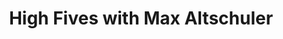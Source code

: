 ﻿---
layout: podcast
title: High Fives with Max Altschuler
description: Ryan sits down and talks about being a sales hacker and hacking your sales career with Max Altschuler, VP of Marketing of Outreach, and CEO of SalesHacker.
coverImage: ./img/podcast/podcast-image-3.jpg
refLink: ter.li/8qkeqy

audioLinks: https://w.soundcloud.com/player/?url=https%3A%2F%2Fapi.soundcloud.com%2Ftracks%2F481936290&amp;auto_play=false&amp;show_artwork=true&amp;visual=true&amp;origin=twitter
webImage: ./img/podcast/video-img/image-5.png
---